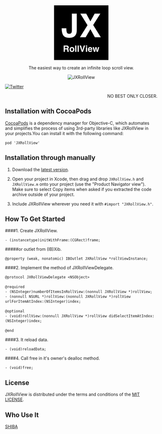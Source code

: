 
<p align="center" >
  <img src="https://raw.githubusercontent.com/augsun/JXRollView/master/JXRollViewExample/JXRollViewExample/Assets.xcassets/AppIcon.appiconset/JXRollView_180.png?raw=true" alt="JXRollView" title="JXRollView">
</p>

<p align="center" >
The easiest way to create an infinite loop scroll view.
</p>

<p align="center" >
  <img src="https://raw.githubusercontent.com/augsun/Resources/master/JXRollView/jxRollView.gif" alt="JXRollView" title="jxRollView">
</p>

[![Twitter](https://img.shields.io/badge/twitter-@jianxingangel-blue.svg?style=flat-square)](http://twitter.com/jianxingangel)

<p align="right" >
NO BEST ONLY CLOSER.
</p>

## Installation with CocoaPods 

[CocoaPods](http://cocoapods.org) is a dependency manager for Objective-C, which automates and simplifies the process of using 3rd-party libraries like JXRollView in your projects.You can install it with the following command:

    pod 'JXRollView'

## Installation through manually

1. Download the [latest version](https://github.com/augsun/JXRollView/archive/master.zip).

2. Open your project in Xcode, then drag and drop `JXRollView.h` and `JXRollView.m` onto your project (use the "Product Navigator view"). Make sure to select Copy items when asked if you extracted the code archive outside of your project.
3. Include JXRollView wherever you need it with `#import "JXRollView.h"`.


## How To Get Started
####1. Create JXRollView.
```objc
- (instancetype)initWithFrame:(CGRect)frame;
```
#####or outlet from (IB)Xib.
```objc
@property (weak, nonatomic) IBOutlet JXRollView *rollViewInstance;
```

####2. Implement the method of JXRollViewDelegate.
```objc
@protocol JXRollViewDelegate <NSObject>

@required
- (NSInteger)numberOfItemsInRollView:(nonnull JXRollView *)rollView;
- (nonnull NSURL *)rollView:(nonnull JXRollView *)rollView urlForItemAtIndex:(NSInteger)index;

@optional
- (void)rollView:(nonnull JXRollView *)rollView didSelectItemAtIndex:(NSInteger)index;

@end
```
    
####3. It reload data.
```objc
- (void)reloadData;
```
  
####4. Call free in it's owner's dealloc method. 
```objc
- (void)free;
```

## License
JXRollView is distributed under the terms and conditions of the [MIT LICENSE](http://rem.mit-license.org/).

## Who Use It 
[SHIBA](https://itunes.apple.com/cn/app/id1073524695)


